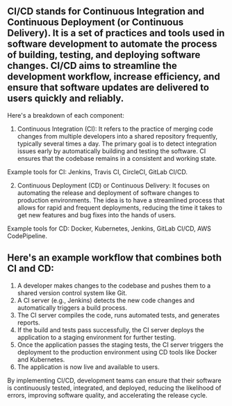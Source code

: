 ## CI/CD stands for Continuous Integration and Continuous Deployment (or Continuous Delivery). It is a set of practices and tools used in software development to automate the process of building, testing, and deploying software changes. CI/CD aims to streamline the development workflow, increase efficiency, and ensure that software updates are delivered to users quickly and reliably.

Here's a breakdown of each component:

1. Continuous Integration (CI): It refers to the practice of merging code changes from multiple developers into a shared repository frequently, typically several times a day. The primary goal is to detect integration issues early by automatically building and testing the software. CI ensures that the codebase remains in a consistent and working state.

Example tools for CI: Jenkins, Travis CI, CircleCI, GitLab CI/CD.

2. Continuous Deployment (CD) or Continuous Delivery: It focuses on automating the release and deployment of software changes to production environments. The idea is to have a streamlined process that allows for rapid and frequent deployments, reducing the time it takes to get new features and bug fixes into the hands of users.

Example tools for CD: Docker, Kubernetes, Jenkins, GitLab CI/CD, AWS CodePipeline.

## Here's an example workflow that combines both CI and CD:

1. A developer makes changes to the codebase and pushes them to a shared version control system like Git.
2. A CI server (e.g., Jenkins) detects the new code changes and automatically triggers a build process.
3. The CI server compiles the code, runs automated tests, and generates reports.
4. If the build and tests pass successfully, the CI server deploys the application to a staging environment for further testing.
5. Once the application passes the staging tests, the CI server triggers the deployment to the production environment using CD tools like Docker and Kubernetes.
6. The application is now live and available to users.

By implementing CI/CD, development teams can ensure that their software is continuously tested, integrated, and deployed, reducing the likelihood of errors, improving software quality, and accelerating the release cycle.
